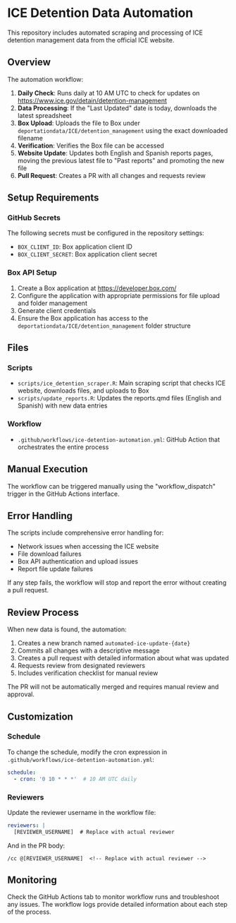 # ICE Detention Data Automation

This repository includes automated scraping and processing of ICE detention management data from the official ICE website.

## Overview

The automation workflow:

1. **Daily Check**: Runs daily at 10 AM UTC to check for updates on https://www.ice.gov/detain/detention-management
2. **Data Processing**: If the "Last Updated" date is today, downloads the latest spreadsheet
3. **Box Upload**: Uploads the file to Box under `deportationdata/ICE/detention_management` using the exact downloaded filename
4. **Verification**: Verifies the Box file can be accessed
5. **Website Update**: Updates both English and Spanish reports pages, moving the previous latest file to "Past reports" and promoting the new file
6. **Pull Request**: Creates a PR with all changes and requests review

## Setup Requirements

### GitHub Secrets

The following secrets must be configured in the repository settings:

- `BOX_CLIENT_ID`: Box application client ID
- `BOX_CLIENT_SECRET`: Box application client secret

### Box API Setup

1. Create a Box application at https://developer.box.com/
2. Configure the application with appropriate permissions for file upload and folder management
3. Generate client credentials
4. Ensure the Box application has access to the `deportationdata/ICE/detention_management` folder structure

## Files

### Scripts

- `scripts/ice_detention_scraper.R`: Main scraping script that checks ICE website, downloads files, and uploads to Box
- `scripts/update_reports.R`: Updates the reports.qmd files (English and Spanish) with new data entries

### Workflow

- `.github/workflows/ice-detention-automation.yml`: GitHub Action that orchestrates the entire process

## Manual Execution

The workflow can be triggered manually using the "workflow_dispatch" trigger in the GitHub Actions interface.

## Error Handling

The scripts include comprehensive error handling for:
- Network issues when accessing the ICE website
- File download failures
- Box API authentication and upload issues
- Report file update failures

If any step fails, the workflow will stop and report the error without creating a pull request.

## Review Process

When new data is found, the automation:
1. Creates a new branch named `automated-ice-update-{date}`
2. Commits all changes with a descriptive message
3. Creates a pull request with detailed information about what was updated
4. Requests review from designated reviewers
5. Includes verification checklist for manual review

The PR will not be automatically merged and requires manual review and approval.

## Customization

### Schedule

To change the schedule, modify the cron expression in `.github/workflows/ice-detention-automation.yml`:

```yaml
schedule:
  - cron: '0 10 * * *'  # 10 AM UTC daily
```

### Reviewers

Update the reviewer username in the workflow file:

```yaml
reviewers: |
  [REVIEWER_USERNAME]  # Replace with actual reviewer
```

And in the PR body:

```
/cc @[REVIEWER_USERNAME]  <!-- Replace with actual reviewer -->
```

## Monitoring

Check the GitHub Actions tab to monitor workflow runs and troubleshoot any issues. The workflow logs provide detailed information about each step of the process.